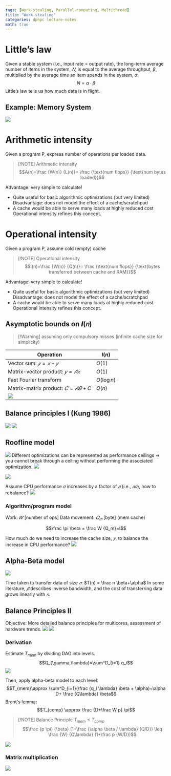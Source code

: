 ```yaml
---
tags: [Work-stealing, Parallel-computing, Multithread]
title: "Work-stealing"
categories: dphpc lecture-notes
math: true
---
```


# Little’s law

Given a stable system (i.e., input rate = output rate), the long-term average number of items in the system, $𝑁$, is equal to the average throughput, $\beta$, multiplied by the average time an item
spends in the system, $\alpha$. $$N = \alpha ∙ \beta$$ Little’s law tells us how much data is in flight.

## Example: Memory System

![](/assets/img/ScreenShot%202024-01-10%20at%2019.22.05.png)

# Arithmetic intensity

Given a program P, express number of operations per loaded data.

> [!NOTE] Arithmetic intensity $$A(n)=\frac {W(n)} {L(n)}= \frac {\text{num flops}} {\text{num bytes loaded}}$$

Advantage: very simple to calculate!

- Quite useful for basic algorithmic optimizations (but very limited) Disadvantage: does not model the effect of a cache/scratchpad
- A cache would be able to serve many loads at highly reduced cost Operational intensity refines this concept.

# Operational intensity

Given a program P, assume cold (empty) cache

> [!NOTE] Operational intensity $$I(n)=\frac {W(n)} {Q(n)}= \frac {\text{num flops}} {\text{bytes transferred between cache and RAM}}$$

Advantage: very simple to calculate!

- Quite useful for basic algorithmic optimizations (but very limited) Disadvantage: does not model the effect of a cache/scratchpad
- A cache would be able to serve many loads at highly reduced cost Operational intensity refines this concept.

## Asymptotic bounds on 𝑰(𝑛)

> [!Warning] assuming only compulsory misses (infinite cache size for simplicity)

| Operation                                                    | $I(n)$      |
| ------------------------------------------------------------ | ----------- |
| Vector sum: $𝑦 = 𝑥 + 𝑦$                                      | $O(1)$      |
| Matrix-vector product: $𝑦 = 𝐴𝑥$                              | $O(1)$      |
| Fast Fourier transform                                       | $O(\log n)$ |
| Matrix-matrix product: $𝐶 = 𝐴𝐵 +C$                           | $O(n)$      |
| ![](/assets/img/ScreenShot%202024-01-11%20at%2011.50.59.png) |             |

## Balance principles I (Kung 1986)

![](/assets/img/ScreenShot%202024-01-10%20at%2019.44.02.png) ![](/assets/img/ScreenShot%202024-01-11%20at%2011.51.58.png)

## Roofline model

![](/assets/img/ScreenShot%202024-01-11%20at%2011.52.40.png) Different optimizations can be represented as performance ceilings ⇒ you cannot break through a ceiling without performing the associated optimization.
![](/assets/img/ScreenShot%202024-01-11%20at%2012.06.43.png)

![](/assets/img/ScreenShot%202024-01-10%20at%2019.41.10.png)

Assume CPU performance $𝜋$ increases by a factor of $𝑎$ (i.e., $𝑎𝜋$), how to rebalance? ![](/assets/img/ScreenShot%202024-01-10%20at%2019.43.05.png)

### Algorithm/program model

Work: $𝑊$ \[number of ops\] Data movement: $𝑄_𝑚$ \[byte\] (mem cache)

$$\frac \pi \beta = \frac W {Q_m}=I$$

How much do we need to increase the cache size, $𝛾$, to balance the increase in CPU performance? ![](/assets/img/ScreenShot%202024-01-10%20at%2019.52.16.png)

## Alpha-Beta model

![](/assets/img/ScreenShot%202024-01-10%20at%2019.52.48.png)

Time taken to transfer data of size $𝑛$: $T(n) = \frac n \beta+\alpha$ In some literature, $𝛽$ describes inverse bandwidth, and the cost of transferring data grows linearly with $𝑛$.

## Balance Principles II

Objective: More detailed balance principles for multicores, assessment of hardware trends. ![](/assets/img/ScreenShot%202024-01-11%20at%2015.50.33.png)
![](/assets/img/ScreenShot%202024-01-11%20at%2015.50.47.png)

### Derivation

Estimate $T_{mem}$ by dividing DAG into levels. $$Q_{\gamma,\lambda}=\sum^D_{i=1} q_i$$ ![](/assets/img/ScreenShot%202024-01-11%20at%2015.53.10.png)

Then, apply alpha-beta model to each level: $$T_{mem}\approx \sum^D_{i=1}(\frac {q_i \lambda} \beta + \alpha)=\alpha D+ \frac {Q\lambda} \beta$$ Brent's lemma:$$T_{comp} \approx \frac {D+\frac W p}
\pi$$

> [!NOTE] Balance Principle $T_{mem} \leq T_{comp}$ $$\frac {p \pi} {\beta} (1+\frac {\alpha \beta / \lambda} {Q/D}) \leq \frac {W} {Q\lambda} (1+\frac p {W/D})$$

![](/assets/img/ScreenShot%202024-01-11%20at%2016.07.39.png)

### Matrix multiplication

![](/assets/img/ScreenShot%202024-01-11%20at%2016.08.22.png)
